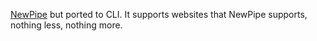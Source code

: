 [NewPipe][1] but ported to CLI. It supports websites that NewPipe supports, nothing less, nothing more.

[1]: https://github.com/TeamNewPipe/NewPipe
